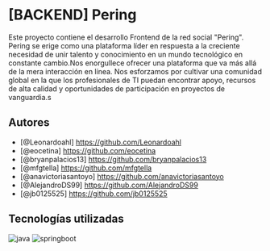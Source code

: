 
# [BACKEND] Pering

Este proyecto contiene el desarrollo Frontend de la red social "Pering".
Pering se erige como una plataforma líder en respuesta a la creciente necesidad de unir talento y conocimiento en un mundo tecnológico en constante cambio.Nos enorgullece ofrecer una plataforma que va más allá de la mera interacción en línea. Nos esforzamos por cultivar una comunidad global en la que los profesionales de TI puedan encontrar apoyo, recursos de alta calidad y oportunidades de participación en proyectos de vanguardia.s

## Autores

- [@Leonardoahl] https://github.com/Leonardoahl
- [@eocetina] https://github.com/eocetina
- [@bryanpalacios13] https://github.com/bryanpalacios13
- [@mfgtella] https://github.com/mfgtella
- [@anavictoriasantoyo] https://github.com/anavictoriasantoyo
- [@AlejandroDS99] https://github.com/AlejandroDS99
- [@jb0125525] https://github.com/jb0125525


## Tecnologías utilizadas
![java](https://img.shields.io/badge/Java-ED8B00?style=for-the-badge&logo=openjdk&logoColor=white)
![springboot](https://img.shields.io/badge/Spring-6DB33F?style=for-the-badge&logo=spring&logoColor=white)
